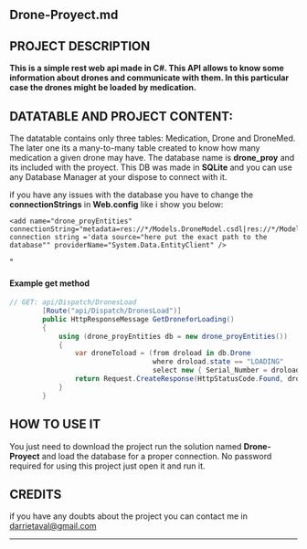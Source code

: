 
## Drone-Proyect.md


## PROJECT DESCRIPTION
**This is a simple rest web api made in C#. This API allows to know some information about drones and communicate with them.
 In this particular case the drones might be loaded by medication.**
 ## DATATABLE AND PROJECT CONTENT:
 The datatable contains only three tables: Medication, Drone and DroneMed. The later one its a many-to-many table created to know how many medication a given drone may have.
 The database name is  **drone_proy** and its included with the proyect.
 This DB was made in **SQLite** and you can use any Database Manager at your dispose to connect with it.
 
 if you have any issues with the database you have to change the **connectionStrings** in  **Web.config** like i show you below:
 ```Web.config
 <add name="drone_proyEntities" connectionString="metadata=res://*/Models.DroneModel.csdl|res://*/Models.DroneModel.ssdl|res://*/Models.DroneModel.msl;provider=System.Data.SQLite.EF6;provider connection string ='data source="here put the exact path to the database"" providerName="System.Data.EntityClient" />
 ```
"

 #### Example get method

```c#
// GET: api/Dispatch/DronesLoad
        [Route("api/Dispatch/DronesLoad")]
        public HttpResponseMessage GetDroneforLoading()
        {
            using (drone_proyEntities db = new drone_proyEntities())
            {
                var droneToload = (from droload in db.Drone
                                   where droload.state == "LOADING"
                                   select new { Serial_Number = droload.serial_number, Model = droload.model, Battery = droload.battery, State = droload.state }).ToList();
                return Request.CreateResponse(HttpStatusCode.Found, droneToload);
            }
        }
```

## HOW TO USE IT
You just need to download the project run the solution named **Drone-Proyect** and load the database for a proper connection.
No password required for using this project just open it and run it.
## CREDITS
if you have any doubts about the project you can contact me in darrietaval@gmail.com

-------------
